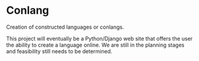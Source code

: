 # Conlang

Creation of constructed languages or conlangs.

This project will eventually be a Python/Django web site that offers the user the ability to create a language online. We are still in the planning stages and feasibility still needs to be determined.
